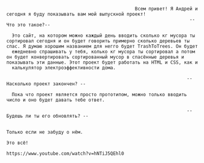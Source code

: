                                                    Всем привет! Я Андрей и сегодня я буду показывать вам мой выпускной проект!
                                                                       -- Что это такое?--
                                                                       
      Это сайт, на котором можно каждый день вводить сколько кг мусора ты сортировал сегодня и он будет говорить примерно сколько деревьев ты спас. Я думаю хорошим названием для негго будет TrashToTrees. Он будет 
      ежедневно спрашивать у тебя, колько кг мусора ты сортировал а потом он будет конвертировать сортированный мусор в спасённые деревья и показывать эти данные. Этот проект будет работать на HTML и CSS, как и 
      калькулятор электроэффективности дома.
      
                                                                      -- Насколько проект закончен? --
                                                                      
      Пока что проект является просто прототипом, можно только вводить число и оно будет давать тебе ответ.
      
                                                                      -- Будешь ли ты его обновлять? --
                                                                      
                                                                         Только если не забуду о нём.
                                                                                  Это всё!
                                                                  https://www.youtube.com/watch?v=hNTiJ5QEhl0
